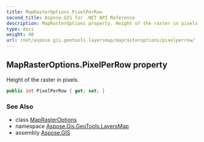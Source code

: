 ```yaml
---
title: MapRasterOptions.PixelPerRow
second_title: Aspose.GIS for .NET API Reference
description: MapRasterOptions property. Height of the raster in pixels
type: docs
weight: 40
url: /net/aspose.gis.geotools.layersmap/maprasteroptions/pixelperrow/
---
```

## MapRasterOptions.PixelPerRow property

Height of the raster in pixels.

```csharp
public int PixelPerRow { get; set; }
```

### See Also

* class [MapRasterOptions](../)
* namespace [Aspose.Gis.GeoTools.LayersMap](../../maprasteroptions/)
* assembly [Aspose.GIS](../../../)


